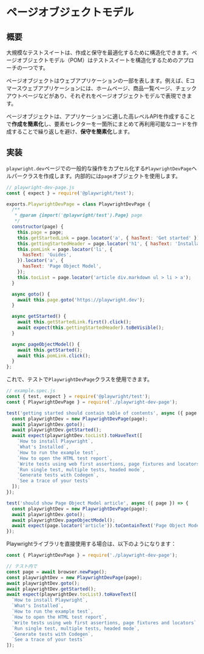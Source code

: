 # ページオブジェクトモデル

## 概要

大規模なテストスイートは、作成と保守を最適化するために構造化できます。ページオブジェクトモデル（POM）はテストスイートを構造化するためのアプローチの一つです。

ページオブジェクトはウェブアプリケーションの一部を表します。例えば、Eコマースウェブアプリケーションには、ホームページ、商品一覧ページ、チェックアウトページなどがあり、それぞれをページオブジェクトモデルで表現できます。

ページオブジェクトは、アプリケーションに適した高レベルAPIを作成することで**作成を簡素化**し、要素セレクターを一箇所にまとめて再利用可能なコードを作成することで繰り返しを避け、**保守を簡素化**します。

## 実装

`playwright.dev`ページでの一般的な操作をカプセル化する`PlaywrightDevPage`ヘルパークラスを作成します。内部的には`page`オブジェクトを使用します。

```javascript
// playwright-dev-page.js
const { expect } = require('@playwright/test');

exports.PlaywrightDevPage = class PlaywrightDevPage {
  /**
   * @param {import('@playwright/test').Page} page
   */
  constructor(page) {
    this.page = page;
    this.getStartedLink = page.locator('a', { hasText: 'Get started' });
    this.gettingStartedHeader = page.locator('h1', { hasText: 'Installation' });
    this.pomLink = page.locator('li', {
      hasText: 'Guides',
    }).locator('a', {
      hasText: 'Page Object Model',
    });
    this.tocList = page.locator('article div.markdown ul > li > a');
  }

  async goto() {
    await this.page.goto('https://playwright.dev');
  }

  async getStarted() {
    await this.getStartedLink.first().click();
    await expect(this.gettingStartedHeader).toBeVisible();
  }

  async pageObjectModel() {
    await this.getStarted();
    await this.pomLink.click();
  }
};
```

これで、テストで`PlaywrightDevPage`クラスを使用できます。

```javascript
// example.spec.js
const { test, expect } = require('@playwright/test');
const { PlaywrightDevPage } = require('./playwright-dev-page');

test('getting started should contain table of contents', async ({ page }) => {
  const playwrightDev = new PlaywrightDevPage(page);
  await playwrightDev.goto();
  await playwrightDev.getStarted();
  await expect(playwrightDev.tocList).toHaveText([
    `How to install Playwright`,
    `What's Installed`,
    `How to run the example test`,
    `How to open the HTML test report`,
    `Write tests using web first assertions, page fixtures and locators`,
    `Run single test, multiple tests, headed mode`,
    `Generate tests with Codegen`,
    `See a trace of your tests`
  ]);
});

test('should show Page Object Model article', async ({ page }) => {
  const playwrightDev = new PlaywrightDevPage(page);
  await playwrightDev.goto();
  await playwrightDev.pageObjectModel();
  await expect(page.locator('article')).toContainText('Page Object Model is a common pattern');
});
```

Playwrightライブラリを直接使用する場合は、以下のようになります：

```javascript
const { PlaywrightDevPage } = require('./playwright-dev-page');

// テスト内で
const page = await browser.newPage();
const playwrightDev = new PlaywrightDevPage(page);
await playwrightDev.goto();
await playwrightDev.getStarted();
await expect(playwrightDev.tocList).toHaveText([
  `How to install Playwright`,
  `What's Installed`,
  `How to run the example test`,
  `How to open the HTML test report`,
  `Write tests using web first assertions, page fixtures and locators`,
  `Run single test, multiple tests, headed mode`,
  `Generate tests with Codegen`,
  `See a trace of your tests`
]);
